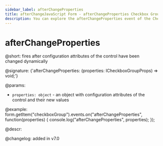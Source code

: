 ```yaml
---
sidebar_label: afterChangeProperties
title: afterChangeJavaScript Form - afterChangeProperties Checkbox Group Event Properties
description: You can explore the afterChangeProperties event of the Checkbox Group control of Form in the documentation of the DHTMLX JavaScript UI library. Browse developer guides and API reference, try out code examples and live demos, and download a free 30-day evaluation version of DHTMLX Suite 7.
---
```


# afterChangeProperties

@short: fires after configuration attributes of the control have been changed dynamically

@signature: {'afterChangeProperties: (properties: ICheckboxGroupProps) => void;'}

@params:
- `properties: object` - an object with configuration attributes of the control and their new values

@example:
form.getItem("checkboxGroup").events.on("afterChangeProperties", function(properties) {
    console.log("afterChangeProperties", properties);
});

@descr:

@changelog: added in v7.0

[comment]: # (@relatedapi: form/api/checkbox_group/checkboxgroup_setproperties_method.md)
